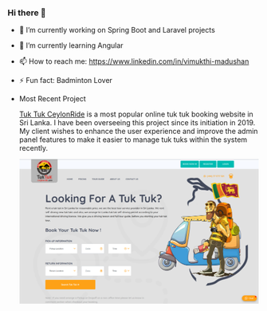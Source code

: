 ### Hi there 👋

- 🔭 I’m currently working on Spring Boot and Laravel projects
- 🌱 I’m currently learning Angular
- 📫 How to reach me: https://www.linkedin.com/in/vimukthi-madushan
- ⚡ Fun fact: Badminton Lover


- Most Recent Project
  
  [Tuk Tuk CeylonRide](https://tuktukceylonride.com) is a most popular online tuk tuk booking website in Sri Lanka.
  I have been overseeing this project since its initiation in 2019.  
  My client wishes to enhance the user experience and
  improve the admin panel features to make it easier to manage tuk tuks within the system recently.
  
  ![sri lankas most populer tuk tuk booking system](tuktuk.png)

